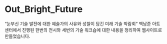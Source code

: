 # Out_Bright_Future
“눈부신 기술 발전에 대한 예술가의 사유와 성찰이 담긴 미래 기술 박람회“  백남준 아트센터에서 진행된 한번의 전시와 세번의 기술 워크숍에 대한 내용을 정리하여 웹사이트로 만들었습니다.
